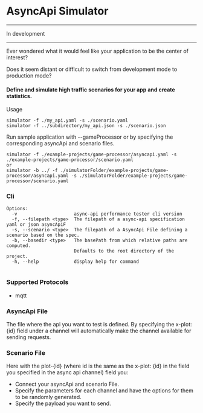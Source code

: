 # AsyncApi Simulator
___

 In development
 
---

Ever wondered what it would feel like your application to 
be the center of interest?

Does it seem distant or difficult to switch from development mode
to production mode?

#### Define and simulate high traffic scenarios for your app and create statistics.



Usage

```
simulator -f ./my_api.yaml -s ./scenario.yaml
simulator -f ../subdirectory/my_api.json -s ./scenario.json
```

Run sample application with --gameProcessor or by specifying the corresponding 
asyncApi and scenario files.
```
simulator -f ./example-projects/game-processor/asyncapi.yaml -s ./example-projects/game-processor/scenario.yaml
or
simulator -b ../ -f ./simulatorFolder/example-projects/game-processor/asyncapi.yaml -s ./simulatorFolder/example-projects/game-processor/scenario.yaml
```



### Cli

```
Options:
  -v                     async-api performance tester cli version
  -f, --filepath <type>  The filepath of a async-api specification yaml or json asyncApiF
  -s, --scenario <type>  The filepath of a AsyncApi File defining a scenario based on the spec.
  -b, --basedir <type>   The basePath from which relative paths are computed.
                         Defaults to the root directory of the project.
  -h, --help             display help for command


```

### Supported Protocols

- mqtt

### AsyncApi File

The file where the api you want to test is defined. By specifying the x-plot: {id} field
under a channel will automatically make the channel available for sending requests.



### Scenario File

Here with the plot-{id} (where id is the same as the x-plot: {id} in the field you specified in the async api channel) field you:
- Connect your asyncApi and scenario File.
- Specify the parameters for each channel and have the options for them to be randomly generated.
- Specify the payload you want to send.




